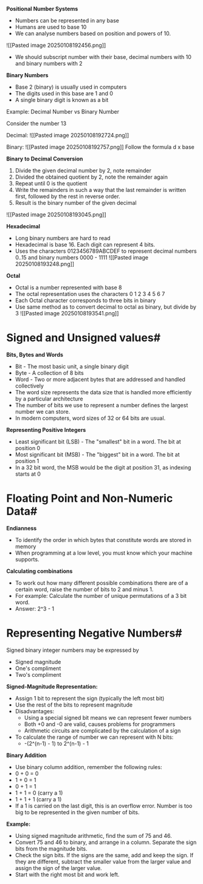 **Positional Number Systems**
- Numbers can be represented in any base
- Humans are used to base 10
- We can analyse numbers based on position and powers of 10.

![[Pasted image 20250108192456.png]]
- We should subscript number with their base, decimal numbers with 10 and binary numbers with 2

**Binary Numbers**
- Base 2 (binary) is usually used in computers
- The digits used in this base are 1 and 0
- A single binary digit is known as a bit


Example: Decimal Number vs Binary Number

Consider the number 13

Decimal:
![[Pasted image 20250108192724.png]]

Binary:
![[Pasted image 20250108192757.png]]
Follow the formula d x base

**Binary to Decimal Conversion**

1) Divide the given decimal number by 2, note remainder
2) Divided the obtained quotient by 2, note the remainder again
3) Repeat until 0 is the quotient
4) Write the remainders in such a way that the last remainder is written first, followed by the rest in reverse order. 
5) Result is the binary number of the given decimal

![[Pasted image 20250108193045.png]]

**Hexadecimal**
- Long binary numbers are hard to read
- Hexadecimal is base 16. Each digit can represent 4 bits. 
- Uses the characters 0123456789ABCDEF to represent decimal numbers 0..15 and binary numbers 0000 - 1111
![[Pasted image 20250108193248.png]]

**Octal**
- Octal is a number represented with base 8
- The octal representation uses the characters 0 1 2 3 4 5 6 7
- Each Octal character corresponds to three bits in binary
- Use same method as to convert decimal to octal as binary, but divide by 3
![[Pasted image 20250108193541.png]]

# Signed and Unsigned values#

**Bits, Bytes and Words**
- Bit - The most basic unit, a single binary digit
- Byte - A collection of 8 bits
- Word - Two or more adjacent bytes that are addressed and handled collectively
- The word size represents the data size that is handled more efficiently by a particular architecture
- The number of bits we use to represent a number defines the largest number we can store. 
- In modern computers, word sizes of 32 or 64 bits are usual. 

**Representing Positive Integers**
- Least significant bit (LSB) - The "smallest" bit in a word. The bit at position 0
- Most significant bit (MSB) - The "biggest" bit in a word. The bit at position 1
- In a 32 bit word, the MSB would be the digit at position 31, as indexing starts at 0

# Floating Point and Non-Numeric Data#

**Endianness**
- To identify the order in which bytes that constitute words are stored in memory
- When programming at a low level, you must know which your machine supports. 

**Calculating combinations**
- To work out how many different possible combinations there are of a certain word, raise the number of bits to 2 and minus 1. 
- For example: Calculate the number of unique permutations of a 3 bit word.
- Answer: 2^3 - 1


# Representing Negative Numbers#

Signed binary integer numbers may be expressed by
- Signed magnitude
- One's compliment
- Two's compliment

**Signed-Magnitude Representation:**

- Assign 1 bit to represent the sign (typically the left most bit)
- Use the rest of the bits to represent magnitude
- Disadvantages:
	- Using a special signed bit means we can represent fewer numbers
	- Both +0 and -0 are valid, causes problems for programmers
	- Arithmetic circuits are complicated by the calculation of a sign
- To calculate the range of number we can represent with N bits:
	- -(2^(n-1) - 1) to 2^(n-1) - 1


**Binary Addition**
- Use binary column addition, remember the following rules:
- 0 + 0 = 0
- 1 + 0 = 1
- 0 + 1 = 1
- 1 + 1 = 0 (carry a 1)
- 1 + 1 + 1 (carry a 1)
- If a 1 is carried on the last digit, this is an overflow error. Number is too big to be represented in the given number of bits. 

**Example:**
- Using signed magnitude arithmetic, find the sum of 75 and 46.
- Convert 75 and 46 to binary, and arrange in a column. Separate the sign bits from the magnitude bits.
- Check the sign bits. If the signs are the same, add and keep the sign. If they are different, subtract the smaller value from the larger value and assign the sign of the larger value. 
- Start with the right most bit and work left. 


